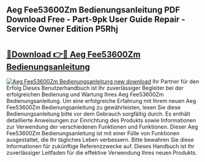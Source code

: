 ## Aeg Fee53600Zm Bedienungsanleitung PDF Download Free - Part-9pk User Guide Repair - Service Owner Edition P5Rhj

# <h2><a href="http://df00f56.blite.top/?on=Aeg+Fee53600Zm+Bedienungsanleitung">🔗Download 👉🔴 Aeg Fee53600Zm Bedienungsanleitung</a></h2>

[![Aeg Fee53600Zm Bedienungsanleitung new download](https://i.imgur.com/lujVjoI.png)](http://df00f56.blite.top/?on=Aeg+Fee53600Zm+Bedienungsanleitung)
Ihr Partner für den Erfolg Dieses Benutzerhandbuch ist Ihr zuverlässiger Begleiter bei der erfolgreichen Bedienung und Wartung Ihres Aeg Fee53600Zm Bedienungsanleitung. Um eine erfolgreiche Erfahrung mit Ihrem neuen Aeg Fee53600Zm Bedienungsanleitung zu gewährleisten, lesen Sie diese Bedienungsanleitung bitte vor dem Gebrauch sorgfältig durch. Es enthält detaillierte Anweisungen zur Einrichtung des Produkts sowie Informationen zur Verwendung der verschiedenen Funktionen und Funktionen. Dieser Aeg Fee53600Zm Bedienungsanleitung ist mit einer Fülle von Funktionen ausgestattet, die Ihr tägliches Leben verbessern. Bitte bewahren Sie diese Informationen für zukünftige Referenzzwecke auf. Dieses Handbuch ist Ihr zuverlässiger Leitfaden für die effektive Verwendung Ihres neuen Produkts.
